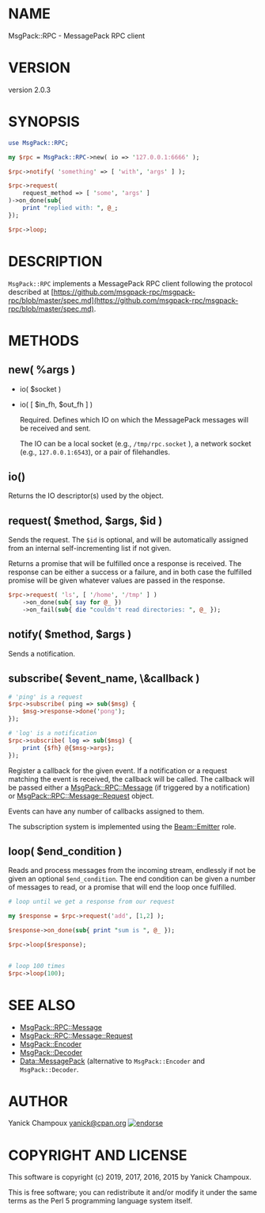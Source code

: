 # NAME

MsgPack::RPC - MessagePack RPC client

# VERSION

version 2.0.3

# SYNOPSIS

```perl
use MsgPack::RPC;

my $rpc = MsgPack::RPC->new( io => '127.0.0.1:6666' );

$rpc->notify( 'something' => [ 'with', 'args' ] );

$rpc->request(
    request_method => [ 'some', 'args' ]
)->on_done(sub{
    print "replied with: ", @_;
});

$rpc->loop;
```

# DESCRIPTION

`MsgPack::RPC` implements a MessagePack RPC client following
the protocol described at [https://github.com/msgpack-rpc/msgpack-rpc/blob/master/spec.md](https://github.com/msgpack-rpc/msgpack-rpc/blob/master/spec.md).

# METHODS

## new( %args )

- io( $socket )
- io( \[ $in\_fh, $out\_fh \] )

    Required. Defines which IO on which the MessagePack messages will be received and sent.

    The IO can be a local socket (e.g., `/tmp/rpc.socket` ), a network socket (e.g., `127.0.0.1:6543`),
    or a pair of filehandles.

## io()

Returns the IO descriptor(s) used by the object.

## request( $method, $args, $id )

Sends the request. The `$id` is optional, and will be automatically
assigned from an internal self-incrementing list if not given.

Returns a promise that will be fulfilled once a response is received. The response can be either a success
or a failure, and in both case the fulfilled promise will be given whatever values are passed in the response.

```perl
$rpc->request( 'ls', [ '/home', '/tmp' ] )
    ->on_done(sub{ say for @_ })
    ->on_fail(sub{ die "couldn't read directories: ", @_ });
```

## notify( $method, $args )

Sends a notification.

## subscribe( $event\_name, \\&callback )

```perl
# 'ping' is a request
$rpc->subscribe( ping => sub($msg) {
    $msg->response->done('pong');
});

# 'log' is a notification
$rpc->subscribe( log => sub($msg) {
    print {$fh} @{$msg->args};
});
```

Register a callback for the given event. If a notification or a request matching the
event
is received, the callback will be called. The callback will be passed either a [MsgPack::RPC::Message](https://metacpan.org/pod/MsgPack::RPC::Message) (if triggered by
a notification) or
[MsgPack::RPC::Message::Request](https://metacpan.org/pod/MsgPack::RPC::Message::Request) object.

Events can have any number of callbacks assigned to them.

The subscription system is implemented using the [Beam::Emitter](https://metacpan.org/pod/Beam::Emitter) role.

## loop( $end\_condition )

Reads and process messages from the incoming stream, endlessly if not be given an optional `$end_condition`.
The end condition can be given a number of messages to read, or a promise that will end the loop once
fulfilled.

```perl
# loop until we get a response from our request

my $response = $rpc->request('add', [1,2] );

$response->on_done(sub{ print "sum is ", @_ });

$rpc->loop($response);


# loop 100 times
$rpc->loop(100);
```

# SEE ALSO

- [MsgPack::RPC::Message](https://metacpan.org/pod/MsgPack::RPC::Message)
- [MsgPack::RPC::Message::Request](https://metacpan.org/pod/MsgPack::RPC::Message::Request)
- [MsgPack::Encoder](https://metacpan.org/pod/MsgPack::Encoder)
- [MsgPack::Decoder](https://metacpan.org/pod/MsgPack::Decoder)
- [Data::MessagePack](https://metacpan.org/pod/Data::MessagePack) (alternative to `MsgPack::Encoder` and `MsgPack::Decoder`.

# AUTHOR

Yanick Champoux <yanick@cpan.org> [![endorse](http://api.coderwall.com/yanick/endorsecount.png)](http://coderwall.com/yanick)

# COPYRIGHT AND LICENSE

This software is copyright (c) 2019, 2017, 2016, 2015 by Yanick Champoux.

This is free software; you can redistribute it and/or modify it under
the same terms as the Perl 5 programming language system itself.
